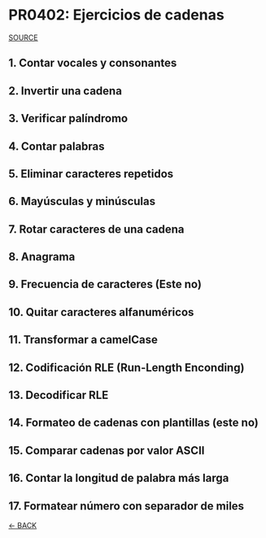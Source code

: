 # PR0402: Ejercicios de cadenas

[SOURCE](https://github.com/rossxrio/sge_cmmr/blob/main/ut04/pr0402/pr0402.md)

## 1. Contar vocales y consonantes

## 2. Invertir una cadena

## 3. Verificar palíndromo

## 4. Contar palabras

## 5. Eliminar caracteres repetidos

## 6. Mayúsculas y minúsculas

## 7. Rotar caracteres de una cadena

## 8. Anagrama

## 9. Frecuencia de caracteres (Este no)

## 10. Quitar caracteres alfanuméricos

## 11. Transformar a camelCase

## 12. Codificación RLE (Run-Length Enconding)

## 13. Decodificar RLE

## 14. Formateo de cadenas con plantillas (este no)

## 15. Comparar cadenas por valor ASCII

## 16. Contar la longitud de palabra más larga

## 17. Formatear número con separador de miles

[<- BACK](../index.md)
